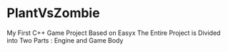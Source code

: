 # PlantVsZombie
My First C++ Game Project Based on Easyx
The Entire Project is Divided into Two Parts : Engine and Game Body
